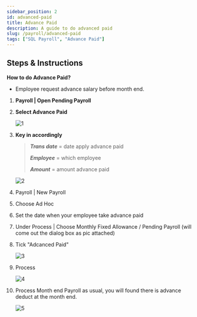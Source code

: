 ```yaml
---
sidebar_position: 2
id: advanced-paid
title: Advance Paid
description: A guide to do advanced paid
slug: /payroll/advanced-paid
tags: ["SQL Payroll", "Advance Paid"]
---
```


## Steps & Instructions

**How to do Advance Paid?**

- Employee request advance salary before month end.

1. **Payroll | Open Pending Payroll**

2. **Select Advance Paid**

    ![1](/img/payroll/advanced-paid/1.png)

3. **Key in accordingly**

    >***Trans date*** = date apply advance paid
    >
    >***Employee*** = which employee
    >
    >***Amount*** = amount advance paid

    ![2](/img/payroll/advanced-paid/2.png)

4. Payroll | New Payroll

5. Choose Ad Hoc

6. Set the date when your employee take advance paid

7. Under Process | Choose Monthly Fixed Allowance / Pending Payroll (will come out the dialog box as pic attached)

8. Tick "Adcanced Paid"

    ![3](/img/payroll/advanced-paid/3.png)

9. Process

    ![4](/img/payroll/advanced-paid/4.png)

10. Process Month end Payroll as usual, you will found there is advance deduct at the month end.

    ![5](/img/payroll/advanced-paid/5.png)
